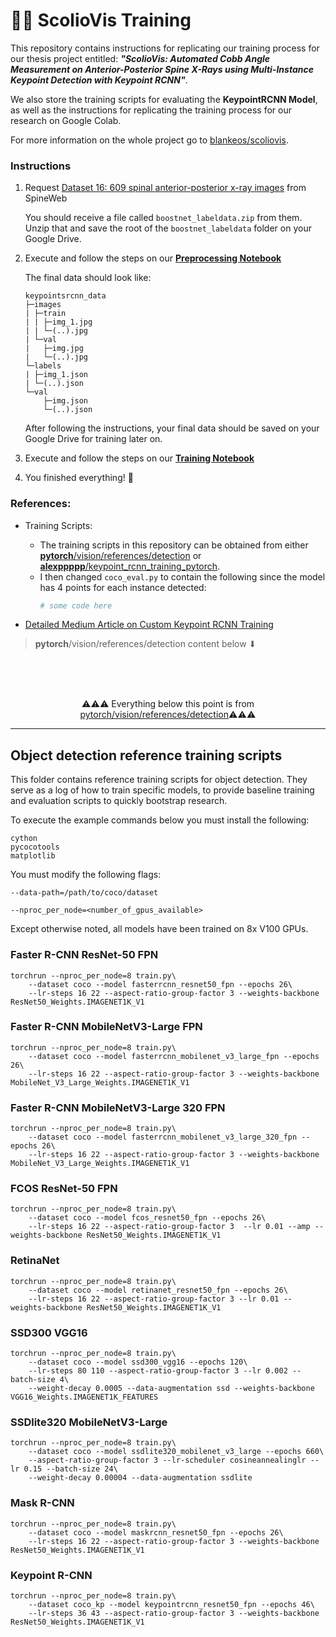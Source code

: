 # 🦴💪 ScolioVis Training

This repository contains instructions for replicating our training process for our thesis project entitled: ***"ScolioVis: Automated Cobb Angle Measurement on Anterior-Posterior Spine X-Rays using Multi-Instance Keypoint Detection with Keypoint RCNN"***.

We also store the training scripts for evaluating the **KeypointRCNN Model**, as well as the instructions for replicating the training process for our research on Google Colab.

For more information on the whole project go to [blankeos/scoliovis](https://github.com/Blankeos/scoliovis).

### Instructions

1. Request [Dataset 16: 609 spinal anterior-posterior x-ray images](http://spineweb.digitalimaginggroup.ca/Index.php?n=Main.Datasets#Dataset_16.3A_609_spinal_anterior-posterior_x-ray_images) from SpineWeb

   You should receive a file called `boostnet_labeldata.zip` from them. Unzip that and save the root of the `boostnet_labeldata` folder on your Google Drive.

2. Execute and follow the steps on our **[Preprocessing Notebook](https://colab.research.google.com/drive/1Rlt43PWo6NYREuDsGT8K5tRg5QqfFdVc?usp=sharing)**

   The final data should look like:

   ```
   keypointsrcnn_data
   ├─images
   | ├─train
   | | ├─img_1.jpg
   | | └─(..).jpg
   | └─val
   |   ├─img.jpg
   |   └─(..).jpg
   └─labels
   | ├─img_1.json
   | └─(..).json
   └─val
       ├─img.json
       └─(..).json
   ```

   After following the instructions, your final data should be saved on your Google Drive for training later on.

3. Execute and follow the steps on our **[Training Notebook](https://colab.research.google.com/drive/1aaTWt2rZ-M7YlqIus7aC-84SorjNwl8G?usp=sharing)**

4. You finished everything! 🎉

### References:

- Training Scripts:

  - The training scripts in this repository can be obtained from either [**pytorch**/vision/references/detection](https://github.com/pytorch/vision/tree/main/references/detection) or [**alexppppp**/keypoint_rcnn_training_pytorch](https://github.com/alexppppp/keypoint_rcnn_training_pytorch).
  - I then changed `coco_eval.py` to contain the following since the model has 4 points for each instance detected:
    ```py
    # some code here
    ```

- [Detailed Medium Article on Custom Keypoint RCNN Training](https://medium.com/@alexppppp/how-to-train-a-custom-keypoint-detection-model-with-pytorch-d9af90e111da)

> **pytorch**/vision/references/detection content below ⬇

<br />
<br />
<br />

<p align="center">
⚠⚠⚠ Everything below this point is from <a href="https://github.com/pytorch/vision/tree/main/references/detection">pytorch/vision/references/detection</a>⚠⚠⚠
</p>

---

## Object detection reference training scripts

This folder contains reference training scripts for object detection.
They serve as a log of how to train specific models, to provide baseline
training and evaluation scripts to quickly bootstrap research.

To execute the example commands below you must install the following:

```
cython
pycocotools
matplotlib
```

You must modify the following flags:

`--data-path=/path/to/coco/dataset`

`--nproc_per_node=<number_of_gpus_available>`

Except otherwise noted, all models have been trained on 8x V100 GPUs.

### Faster R-CNN ResNet-50 FPN

```
torchrun --nproc_per_node=8 train.py\
    --dataset coco --model fasterrcnn_resnet50_fpn --epochs 26\
    --lr-steps 16 22 --aspect-ratio-group-factor 3 --weights-backbone ResNet50_Weights.IMAGENET1K_V1
```

### Faster R-CNN MobileNetV3-Large FPN

```
torchrun --nproc_per_node=8 train.py\
    --dataset coco --model fasterrcnn_mobilenet_v3_large_fpn --epochs 26\
    --lr-steps 16 22 --aspect-ratio-group-factor 3 --weights-backbone MobileNet_V3_Large_Weights.IMAGENET1K_V1
```

### Faster R-CNN MobileNetV3-Large 320 FPN

```
torchrun --nproc_per_node=8 train.py\
    --dataset coco --model fasterrcnn_mobilenet_v3_large_320_fpn --epochs 26\
    --lr-steps 16 22 --aspect-ratio-group-factor 3 --weights-backbone MobileNet_V3_Large_Weights.IMAGENET1K_V1
```

### FCOS ResNet-50 FPN

```
torchrun --nproc_per_node=8 train.py\
    --dataset coco --model fcos_resnet50_fpn --epochs 26\
    --lr-steps 16 22 --aspect-ratio-group-factor 3  --lr 0.01 --amp --weights-backbone ResNet50_Weights.IMAGENET1K_V1
```

### RetinaNet

```
torchrun --nproc_per_node=8 train.py\
    --dataset coco --model retinanet_resnet50_fpn --epochs 26\
    --lr-steps 16 22 --aspect-ratio-group-factor 3 --lr 0.01 --weights-backbone ResNet50_Weights.IMAGENET1K_V1
```

### SSD300 VGG16

```
torchrun --nproc_per_node=8 train.py\
    --dataset coco --model ssd300_vgg16 --epochs 120\
    --lr-steps 80 110 --aspect-ratio-group-factor 3 --lr 0.002 --batch-size 4\
    --weight-decay 0.0005 --data-augmentation ssd --weights-backbone VGG16_Weights.IMAGENET1K_FEATURES
```

### SSDlite320 MobileNetV3-Large

```
torchrun --nproc_per_node=8 train.py\
    --dataset coco --model ssdlite320_mobilenet_v3_large --epochs 660\
    --aspect-ratio-group-factor 3 --lr-scheduler cosineannealinglr --lr 0.15 --batch-size 24\
    --weight-decay 0.00004 --data-augmentation ssdlite
```

### Mask R-CNN

```
torchrun --nproc_per_node=8 train.py\
    --dataset coco --model maskrcnn_resnet50_fpn --epochs 26\
    --lr-steps 16 22 --aspect-ratio-group-factor 3 --weights-backbone ResNet50_Weights.IMAGENET1K_V1
```

### Keypoint R-CNN

```
torchrun --nproc_per_node=8 train.py\
    --dataset coco_kp --model keypointrcnn_resnet50_fpn --epochs 46\
    --lr-steps 36 43 --aspect-ratio-group-factor 3 --weights-backbone ResNet50_Weights.IMAGENET1K_V1
```
